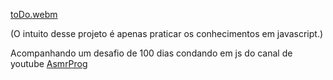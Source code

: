 
[toDo.webm](https://github.com/77971904/-Desafio-de-codar-em-javascript14/assets/108705247/6760d7cd-fbed-406c-a9f9-a9c3b936fc20)

(O intuito desse projeto é apenas praticar os conhecimentos em javascript.)

Acompanhando um desafio de 100 dias condando em js do canal de youtube <a href="youtube.com/channel/UCJqXkOwrq7uBn-sn_Fvce9Q?sub_confirmation=1">AsmrProg</a>
